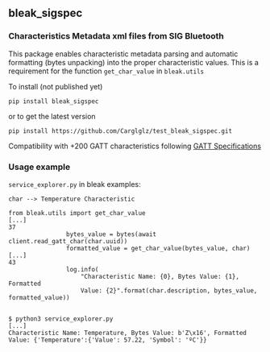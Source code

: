## bleak_sigspec
### Characteristics Metadata xml files from SIG Bluetooth

This package enables characteristic metadata parsing and automatic formatting (bytes unpacking) into the proper characteristic values.
This is a requirement for the function `get_char_value` in `bleak.utils`

To install (not published yet)

```
pip install bleak_sigspec
```

or to get the latest version

```
pip install https://github.com/Carglglz/test_bleak_sigspec.git
```

Compatibility with +200 GATT characteristics following [GATT Specifications](https://www.bluetooth.com/specifications/gatt/characteristics/)

### Usage example

`service_explorer.py` in bleak examples:

`char --> Temperature Characteristic`

```
from bleak.utils import get_char_value
[...]
37
				bytes_value = bytes(await client.read_gatt_char(char.uuid))
				formatted_value = get_char_value(bytes_value, char)
[...]
43
				log.info(
					"Characteristic Name: {0}, Bytes Value: {1}, Formatted
					Value: {2}".format(char.description, bytes_value, formatted_value))


```

```
$ python3 service_explorer.py
[...]
Characteristic Name: Temperature, Bytes Value: b'Z\x16', Formatted Value: {'Temperature':{'Value': 57.22, 'Symbol': 'ºC'}}
```

